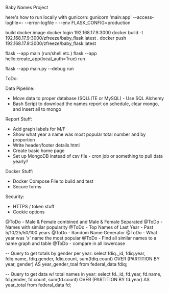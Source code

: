 Baby Names Project

here's how to run locally with gunicorn:
gunicorn 'main:app' --access-logfile=- --error-logfile - --env FLASK_CONFIG=production

build docker image 
docker login 192.168.17.9:3000
docker build -t 192.168.17.9:3000/zfreeze/baby_flask:latest .
docker push 192.168.17.9:3000/zfreeze/baby_flask:latest

flask --app main (run/shell etc.)
flask --app hello:create_app(local_auth=True) run


flask --app main.py --debug run

ToDo:

Data Pipeline:
* Move data to proper database (SQLLITE or MySQL) - Use SQL Alchemy
* Bash Script to download the names report on schedule, clear mongo, and insert all to mongo

Report Stuff:
* Add graph labels for M/F
* Show what year a name was most popular total number and by proportion
* Write header/footer details html
* Create basic home page
* Set up MongoDB instead of csv file - cron job or something to pull data yearly?

Docker Stuff:
* Docker Compose File to build and test
* Secure forms

Security:
* HTTPS / token stuff
* Cookie options

@ToDo - Male & Female combined and Male & Female Separated
@ToDo - Names with similar popularity
@ToDo - Top Names of Last Year - Past 5/10/25/50/100 years
@ToDo - Random Name Generator
@ToDo - What year was 'x' name the most popular
@ToDo - Find all similar names to a name graph and table
@ToDo - compare in all lowercase


-- Query to get totals by gender per year:
select fdiq._id, fdiq.year, fdiq.name, fdiq.gender, fdiq.count, sum(fdiq.count)
OVER (PARTITION BY year, gender) AS year_gender_toal
from federal_data fdiq;


-- Query to get data w/ total names in year:
select fd._id, fd.year, fd.name, fd.gender, fd.count, sum(fd.count)
OVER (PARTITION BY fd.year) AS year_total
from federal_data fd;
